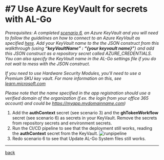 # #7 Use Azure KeyVault for secrets with AL-Go

*Prerequisites: A completed [scenario 6](UpdateAlGoSystemFiles.md), an Azure KeyVault and you will need to follow the guidelines on how to connect to an Azure KeyVault as specified [here](https://learn.microsoft.com/azure/developer/github/connect-from-azure?tabs=azure-portal%2Cwindows#use-the-azure-login-action-with-a-service-principal-secret). Add your KeyVault name to the the JSON construct from this walkthrough (using **“keyVaultName” : “{your keyvault name}”**) and add this JSON construct as a repository secret called AZURE_CREDENTIALS. You can also specify the KeyVault name in the AL-Go settings file if you do not wait to mess with the JSON construct.*

*If you need to use Hardware Security Modules, you'll need to use a Premium SKU key vault. For more information on this, see [learn.microsoft.com](https://learn.microsoft.com/en-us/azure/key-vault/keys/about-keys)*

*Please note that the name specified in the app registration should use a verified domain of the organization (f.ex. the login from your office 365 account) and could be https://myapp.mydomainname.com)*

1. Add the **authContext** secret (see scenario 3) and the **ghTokenWorkflow** secret (see scenario 6) as secrets in your KeyVault. Remove the secrets from repository secrets and environment secrets.
1. Run the CI/CD pipeline to see that the deployment still works, reading the **authContext** secret from the KeyVault.
   ![runpipeline](https://github.com/microsoft/AL-Go/assets/10775043/0dd31eb9-e135-46e3-a526-d47873f08b63)
1. Redo scenario 6 to see that Update AL-Go System files still works.

______________________________________________________________________

[back](../README.md)
